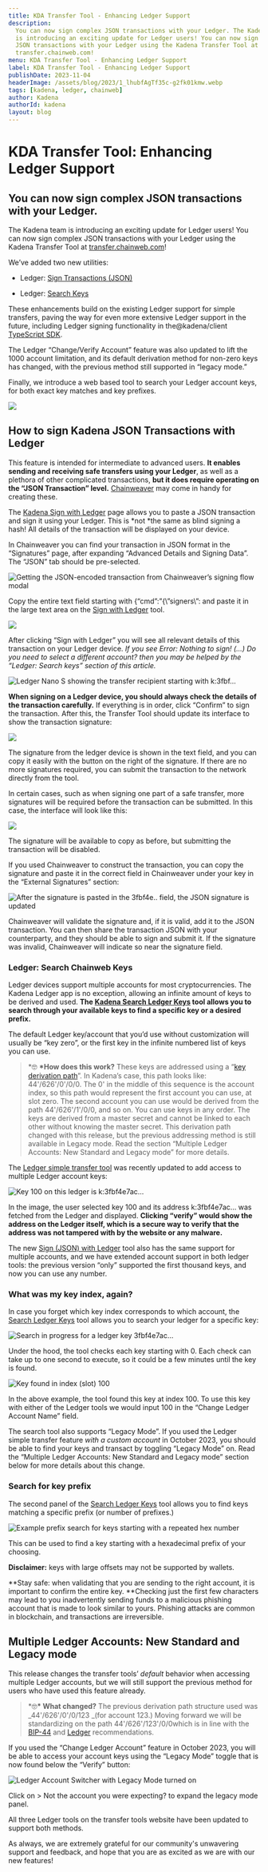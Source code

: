 ```yaml
---
title: KDA Transfer Tool - Enhancing Ledger Support
description:
  You can now sign complex JSON transactions with your Ledger. The Kadena team
  is introducing an exciting update for Ledger users! You can now sign complex
  JSON transactions with your Ledger using the Kadena Transfer Tool at
  transfer.chainweb.com!
menu: KDA Transfer Tool - Enhancing Ledger Support
label: KDA Transfer Tool - Enhancing Ledger Support
publishDate: 2023-11-04
headerImage: /assets/blog/2023/1_lhubfAgTf35c-g2fk01kmw.webp
tags: [kadena, ledger, chainweb]
author: Kadena
authorId: kadena
layout: blog
---
```


# KDA Transfer Tool: Enhancing Ledger Support

## You can now sign complex JSON transactions with your Ledger.

The Kadena team is introducing an exciting update for Ledger users! You can now
sign complex JSON transactions with your Ledger using the Kadena Transfer Tool
at [transfer.chainweb.com](https://transfer.chainweb.com/)!

We’ve added two new utilities:

- Ledger:
  [Sign Transactions (JSON)](https://transfer.chainweb.com/sign-ledger-json.html)

- Ledger: [Search Keys](https://transfer.chainweb.com/search-ledger-keys.html)

These enhancements build on the existing Ledger support for simple transfers,
paving the way for even more extensive Ledger support in the future, including
Ledger signing functionality in the@kadena/client
[TypeScript SDK](https://www.npmjs.com/package/@kadena/client).

The Ledger “Change/Verify Account” feature was also updated to lift the 1000
account limitation, and its default derivation method for non-zero keys has
changed, with the previous method still supported in “legacy mode.”

Finally, we introduce a web based tool to search your Ledger account keys, for
both exact key matches and key prefixes.

![](/assets/blog/2023/1_FXHlNrl7QZZh5IyIupEBPQ.webp)

## How to sign Kadena JSON Transactions with Ledger

This feature is intended for intermediate to advanced users. **It enables
sending and receiving safe transfers using your Ledger**, as well as a plethora
of other complicated transactions, **but it does require operating on the “JSON
Transaction” level.** [Chainweaver](https://chainweaver.kadena.network/) may
come in handy for creating these.

The [Kadena Sign with Ledger](https://transfer.chainweb.com/sign-ledger-json)
page allows you to paste a JSON transaction and sign it using your Ledger. This
is *not *the same as blind signing a hash! All details of the transaction will
be displayed on your device.

In Chainweaver you can find your transaction in JSON format in the “Signatures”
page, after expanding “Advanced Details and Signing Data”. The “JSON” tab should
be pre-selected.

![Getting the JSON-encoded transaction from Chainweaver’s signing flow modal](/assets/blog/2023/1_66IM15H2vXMQwBCwugbBPw.webp)

Copy the entire text field starting with {“cmd”:”{\”signers\”: and paste it in
the large text area on the
[Sign with Ledger](https://transfer.chainweb.com/sign-ledger-json.html) tool.

![](/assets/blog/2023/1_nhrhJjJb306GRsVDeciaqQ.webp)

After clicking “Sign with Ledger” you will see all relevant details of this
transaction on your Ledger device. _If you see Error: Nothing to sign! (...) Do
you need to select a different account? then you may be helped by the “Ledger:
Search keys” section of this article._

![Ledger Nano S showing the transfer recipient starting with k:3fbf…](/assets/blog/2023/1_9uS4FS1LIQ4pHFgTm_Ebqw.webp)

**When signing on a Ledger device, you should always check the details of the
transaction carefully.** If everything is in order, click “Confirm” to sign the
transaction. After this, the Transfer Tool should update its interface to show
the transaction signature:

![](/assets/blog/2023/1_OiBsVRB1E0xNkmL9TneP_Q.webp)

The signature from the ledger device is shown in the text field, and you can
copy it easily with the button on the right of the signature. If there are no
more signatures required, you can submit the transaction to the network directly
from the tool.

In certain cases, such as when signing one part of a safe transfer, more
signatures will be required before the transaction can be submitted. In this
case, the interface will look like this:

![](/assets/blog/2023/1_xWVpcQZyowqsPq3WVCZpKA.webp)

The signature will be available to copy as before, but submitting the
transaction will be disabled.

If you used Chainweaver to construct the transaction, you can copy the signature
and paste it in the correct field in Chainweaver under your key in the “External
Signatures” section:

![After the signature is pasted in the 3fbf4e.. field, the JSON signature is updated](/assets/blog/2023/1_oTCvhMqEpY_OyltLXBWeAw.webp)

Chainweaver will validate the signature and, if it is valid, add it to the JSON
transaction. You can then share the transaction JSON with your counterparty, and
they should be able to sign and submit it. If the signature was invalid,
Chainweaver will indicate so near the signature field.

### Ledger: Search Chainweb Keys

Ledger devices support multiple accounts for most cryptocurrencies. The Kadena
Ledger app is no exception, allowing an infinite amount of keys to be derived
and used. **The
[Kadena Search Ledger Keys](https://transfer.chainweb.com/search-ledger-keys.html)
tool allows you to search through your available keys to find a specific key or
a desired prefix.**

The default Ledger key/account that you’d use without customization will usually
be “key zero”, or the first key in the infinite numbered list of keys you can
use.

> \*🤓 **\*How does this work?** These keys are addressed using a
> “[key derivation path](https://blog.ledger.com/understanding-crypto-addresses-and-derivation-paths/#account-model)”.
> In Kadena’s case, this path looks like: 44'/626'/0'/0/0. The 0' in the middle
> of this sequence is the account index, so this path would represent the first
> account you can use, at slot zero. The second account you can use would be
> derived from the path 44'/626'/1'/0/0, and so on. You can use keys in any
> order. The keys are derived from a master secret and cannot be linked to each
> other without knowing the master secret. This derivation path changed with
> this release, but the previous addressing method is still available in Legacy
> mode. Read the section “Multiple Ledger Accounts: New Standard and Legacy
> mode” for more details.

The
[Ledger simple transfer tool](https://transfer.chainweb.com/transfer-ledger-create.html)
was recently updated to add access to multiple Ledger account keys:

![Key 100 on this ledger is k:3fbf4e7ac…](/assets/blog/2023/1_3t-ZSlXZwMFQXC14mi1afQ.webp)

In the image, the user selected key 100 and its address k:3fbf4e7ac… was fetched
from the Ledger and displayed. **Clicking “verify” would show the address on the
Ledger itself, which is a secure way to verify that the address was not tampered
with by the website or any malware.**

The new
[Sign (JSON) with Ledger](https://transfer.chainweb.com/sign-ledger-json.html)
tool also has the same support for multiple accounts, and we have extended
account support in both ledger tools: the previous version “only” supported the
first thousand keys, and now you can use any number.

### What was my key index, again?

In case you forget which key index corresponds to which account, the
[Search Ledger Keys](https://transfer.chainweb.com/search-ledger-keys.html) tool
allows you to search your ledger for a specific key:

![Search in progress for a ledger key 3fbf4e7ac…](/assets/blog/1_Apczttw1SqpMu40eYAURwA.webp)

Under the hood, the tool checks each key starting with 0. Each check can take up
to one second to execute, so it could be a few minutes until the key is found.

![Key found in index (slot) 100](/assets/blog/2023/1_oOJRlP_0qQSG4oGirfe9hw.webp)

In the above example, the tool found this key at index 100. To use this key with
either of the Ledger tools we would input 100 in the “Change Ledger Account
Name” field.

The search tool also supports “Legacy Mode”. If you used the Ledger simple
transfer feature _with a custom account_ in October 2023, you should be able to
find your keys and transact by toggling “Legacy Mode” on. Read the “Multiple
Ledger Accounts: New Standard and Legacy mode” section below for more details
about this change.

### Search for key prefix

The second panel of the
[Search Ledger Keys](https://transfer.chainweb.com/search-ledger-keys.html) tool
allows you to find keys matching a specific prefix (or number of prefixes.)

![Example prefix search for keys starting with a repeated hex number](/assets/blog/2023/1_LAgKEgQRk42iHalbjBZugg.wepb)

This can be used to find a key starting with a hexadecimal prefix of your
choosing.

**Disclaimer:** keys with large offsets may not be supported by wallets.

**Stay safe: when validating that you are sending to the right account, it is
important to confirm the entire key. **Checking just the first few characters
may lead to you inadvertently sending funds to a malicious phishing account that
is made to look similar to yours. Phishing attacks are common in blockchain, and
transactions are irreversible.

## Multiple Ledger Accounts: New Standard and Legacy mode

This release changes the transfer tools’ _default_ behavior when accessing
multiple Ledger accounts, but we will still support the previous method for
users who have used this feature already.

> \*🤓**\* What changed?** The previous derivation path structure used was
> _44'/626'/0'/0/123 _(for account 123.) Moving forward we will be standardizing
> on the path 44'/626'/123'/0/0which is in line with the
> [BIP-44](https://github.com/bitcoin/bips/blob/master/bip-0044.mediawiki#user-content-Account)
> and
> [Ledger](https://blog.ledger.com/understanding-crypto-addresses-and-derivation-paths/#account-model)
> recommendations.

If you used the “Change Ledger Account” feature in October 2023, you will be
able to access your account keys using the “Legacy Mode” toggle that is now
found below the “Verify” button:

![Ledger Account Switcher with Legacy Mode turned on](/assets/blog/2023/1_WQM9zfj5nipW4_4mN6m1Zg.webp)

Click on > Not the account you were expecting? to expand the legacy mode panel.

All three Ledger tools on the transfer tools website have been updated to
support both methods.

As always, we are extremely grateful for our community's unwavering support and
feedback, and hope that you are as excited as we are with our new features!
